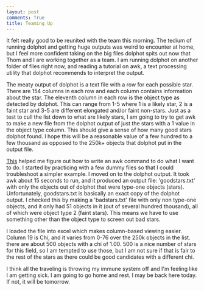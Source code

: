 ```yaml
---
layout: post
comments: True
title: Teaming Up
---
```


It felt really good to be reunited with the team this morning. The tedium of running dolphot and getting huge outputs was weird to encounter at home, but I feel more confident taking on the big files dolphot spits out now that Thom and I are working together as a team. I am running dolphot on another folder of files right now, and reading a tutorial on awk, a text processing utility that dolphot recommends to interpret the output.

The meaty output of dolphot is a text file with a row for each possible star. There are 154 columns in each row and each column contains information about the star. The eleventh column in each row is the object type as detected by dolphot. This can range from 1-5 where 1 is a likely star, 2 is a faint star and 3-5 are different elongated and/or faint non-stars. Just as a test to cull the list down to what are likely stars, I am going to try to get awk to make a new file from the dolphot output of just the stars with a 1 value in the object type column. This should give a sense of how many good stars dolphot found. I hope this will be a reasonable value of a few hundred to a few thousand as opposed to the 250k+ objects that dolphot put in the output file.

[This](https://unix.stackexchange.com/questions/399560/using-awk-to-select-rows-with-specific-value-in-specific-column) helped me figure out how to write an awk command to do what I want to do. I started by practicing with a few dummy files so that I could troubleshoot a simpler example. I moved on to the dolphot output. It took awk about 15 seconds to run, and it produced an output file: 'goodstars.txt' with only the objects out of dolphot that were type-one objects (stars). Unfortunately, goodstars.txt is basically an exact copy of the dolphot output. I checked this by making a 'badstars.txt' file with only non type-one objects, and it only had 51 objects in it (out of several hundred thousand), all of which were object type 2 (faint stars). This means we have to use something other than the object type to screen out bad stars.

I loaded the file into excel which makes column-based viewing easier. Column 19 is Chi, and it varies from 0-76 over the 250k objects in the list. there are about 500 objects with a chi of 1.00. 500 is a nice number of stars for this field, so I am tempted to use those, but I am not sure if that is fair to the rest of the stars as there could be good candidates with a different chi.

I think all the traveling is throwing my immune system off and I'm feeling like I am getting sick. I am going to go home and rest. I may be back here today. If not, it will be tomorrow. 
